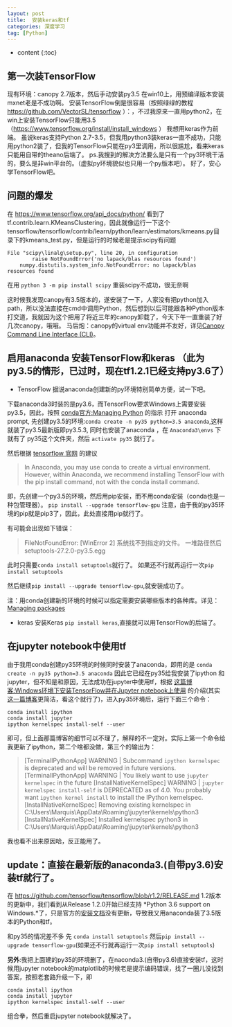 ```yaml
---
layout: post
title:  安装keras和tf
categories: 深度学习
tag: [Python]
---
```


* content
{:toc}

## 第一次装TensorFlow
现有环境：canopy 2.7版本，然后手动安装py3.5
在win10上，用预编译版本安装mxnet老是不成功啊。
安装TensorFlow倒是很容易（按照绿绿的教程 https://github.com/VectorSL/tensorflow ）：，不过我原来一直用python2，在win上安装TensorFlow只能用3.5（https://www.tensorflow.org/install/install_windows ）
我想用keras作为前端。
虽说keras支持Python 2.7-3.5，但我用python3装keras一直不成功，只能用python2装了，但我的TensorFlow只能在py3里调用，所以很尴尬，看来keras只能用自带的theano后端了。
ps.我搜到的解决方法要么是只有一个py3环境干活的，要么是非win平台的。（虚拟py环境貌似也只用一个py版本吧）。
好了，安心学TensorFlow吧。


## 问题的爆发
在 https://www.tensorflow.org/api_docs/python/ 看到了tf.contrib.learn.KMeansClustering，因此就像运行一下这个tensorflow/tensorflow/contrib/learn/python/learn/estimators/kmeans.py目录下的kmeans_test.py，但是运行的时候老是提示scipy有问题
```
File "scipy\linalg\setup.py", line 20, in configuration
        raise NotFoundError('no lapack/blas resources found')
    numpy.distutils.system_info.NotFoundError: no lapack/blas resources found
```

在用 `python 3 -m pip install scipy` 重装scipy不成功，很无奈啊


这时候我发现canopy有3.5版本的，遂安装了一下，人家没有把python加入path，所以没法直接在cmd中调用Python，然后想到以后可能跟各种Python版本打交道，我就因为这个把用了将近三年的canopy卸载了，今天下午一直重装了好几次canopy，哦哦。
马后炮：canopy的virtual env功能并不友好，详见[Canopy Command Line Interface (CLI)](http://docs.enthought.com/canopy/configure/canopy-cli.html)。

## 启用anaconda 安装TensorFlow和keras （此为py3.5的情形，已过时，现在tf1.2.1已经支持py3.6了）
* TensorFlow
据说anaconda创建新的py环境特别简单方便，试一下吧。

下载anaconda3时装的是py3.6，而TensorFlow要求Windows上需要安装py3.5，因此，按照 [conda官方:Managing Python](https://conda.io/docs/py2or3.html) 的指示
打开 anaconda prompt,
先创建py3.5的环境:`conda create -n py35 python=3.5 anaconda`,这样就装了py3.5最新版即py3.5.3, 同时也安装了anaconda
，在 `Anaconda3\envs` 下就有了 py35这个文件夹，然后 `activate py35` 就行了。

然后根据 [tensorflow 官网](https://www.tensorflow.org/install/install_windows) 的建议
>In Anaconda, you may use conda to create a virtual environment. However, within Anaconda, we recommend installing TensorFlow with the pip install command, not with the conda install command.

即，先创建一个py3.5的环境，然后用pip安装，而不用conda安装（conda也是一种包管理器）。
    ```
    pip install --upgrade tensorflow-gpu
    ```
注意，由于我的py35环境的pip就是pip3了，因此，此处直接用pip就行了。

有可能会出现如下错误：
 >   FileNotFoundError: [WinError 2] 系统找不到指定的文件。 一堆路径然后 setuptools-27.2.0-py3.5.egg
    
此时只需要`conda install setuptools`就行了。
如果还不行就再运行一次`pip install setuptools`
    

然后继续`pip install --upgrade tensorflow-gpu`,就安装成功了。

注：用conda创建新的环境的时候可以指定需要安装哪些版本的各种库。详见：[Managing packages](https://conda.io/docs/using/pkgs.html)

* keras
安装Keras `pip install keras`,直接就可以用TensorFlow的后端了。

## 在jupyter notebook中使用tf
由于我用conda创建py35环境的时候同时安装了anaconda，即用的是 `conda create -n py35 python=3.5 anaconda` 因此它已经在py35给我安装了ipython 和 jupyter，但不知是和原因，无法成功在jupyter中使用tf，根据 [这篇博客:Windows环境下安装TensorFlow并在Jupyter notebook上使用](http://blog.csdn.net/index20001/article/details/73555182) 
的介绍(其实[这一篇博客](http://blog.csdn.net/shengyingpo/article/details/70237754)更简洁，看这个就行了)，进入py35环境后，运行下面三个命令：
```
conda install ipython
conda install jupyter
ipython kernelspec install-self --user
```
即可，但上面那篇博客的细节可以不理了，解释的不一定对。实际上第一个命令给我更新了ipython，第二个啥都没做，第三个的输出为：
>[TerminalIPythonApp] WARNING | Subcommand `ipython kernelspec` is deprecated and will be removed in future versions.
[TerminalIPythonApp] WARNING | You likely want to use `jupyter kernelspec` in the future
[InstallNativeKernelSpec] WARNING | `jupyter kernelspec install-self` is DEPRECATED as of 4.0. You probably want `ipython kernel install` to install the IPython kernelspec.
[InstallNativeKernelSpec] Removing existing kernelspec in C:\Users\Marquis\AppData\Roaming\jupyter\kernels\python3
[InstallNativeKernelSpec] Installed kernelspec python3 in C:\Users\Marquis\AppData\Roaming\jupyter\kernels\python3

我也看不出来原因哈，反正能用了。

## update：直接在最新版的anaconda3.(自带py3.6)安装tf就行了。
在 https://github.com/tensorflow/tensorflow/blob/r1.2/RELEASE.md 1.2版本的更新中，我们看到从Release 1.2.0开始已经支持 *Python 3.6 support on Windows.*了，只是官方的[安装文档](https://www.tensorflow.org/install/install_windows)没有更新，导致我又用anaconda装了3.5版本的Python和tf。

和py35的情况差不多
先 `conda install setuptools`
然后`pip install --upgrade tensorflow-gpu`(如果还不行就再运行一次`pip install setuptools`)

**另外**:我把上面建的py35的环境删了，在naconda3.(自带py3.6)直接安装tf，这时候用jupyter notebook的matplotlib的时候老是提示编码错误，找了一圈儿没找到答案，按照老套路升级一下，即
```
conda install ipython
conda install jupyter
ipython kernelspec install-self --user
```
组合拳，然后重启jupyter notebook就解决了。